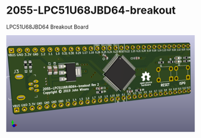 # 2055-LPC51U68JBD64-breakout
LPC51U68JBD64 Breakout Board

![Front](/2055-LPC51U68JBD64-breakout.png)
